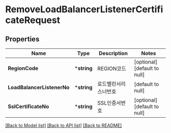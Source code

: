 # RemoveLoadBalancerListenerCertificateRequest

## Properties
Name | Type | Description | Notes
------------ | ------------- | ------------- | -------------
**RegionCode** | ***string** | REGION코드 | [optional] [default to null]
**LoadBalancerListenerNo** | ***string** | 로드밸런서리스너번호 | [default to null]
**SslCertificateNo** | ***string** | SSL인증서번호 | [optional] [default to null]

[[Back to Model list]](../README.md#documentation-for-models) [[Back to API list]](../README.md#documentation-for-api-endpoints) [[Back to README]](../README.md)


